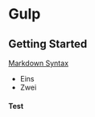 # Gulp
## Getting Started

[Markdown Syntax](http://daringfireball.net/projects/markdown/syntax)

* Eins
* Zwei

#### Test
